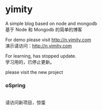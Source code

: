 yimity
======

A simple blog based on node and mongodb<br>
基于 Node 和 Mongodb 的简单的博客


For demo please visit <a href="http://n.yimity.com" target="_blank">http://n.yimity.com</a><br>
演示请访问：<a href="http://n.yimity.com" target="_blank">http://n.yimity.com</a>

For learning, has stopped update.<br>
学习用的，已停止更新。

please visit the new project <h3>oSpring</h3><br>
请访问新项目，惊蛰
